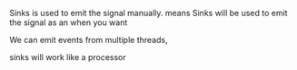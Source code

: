 Sinks is used to emit the signal manually. means Sinks will be used to emit the signal as an when you want

We can emit events from multiple threads, 

sinks will work like a processor 